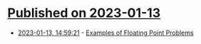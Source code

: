 # [Published on 2023-01-13](index.md)

* [2023-01-13, 14:59:21](https://news.ycombinator.com/item?id=34368597) - [Examples of Floating Point Problems](https://jvns.ca/blog/2023/01/13/examples-of-floating-point-problems/)
